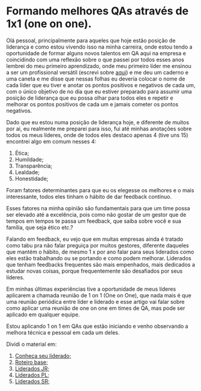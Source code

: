 # Formando melhores QAs através de 1x1 (one on one).

Olá pessoal, principalmente para aqueles que hoje estão posição de liderança e como estou vivendo isso na minha carreira, onde estou tendo a oportunidade de formar alguns novos talentos em QA aqui na empresa e coincidindo com uma reflexão sobre o que passei por todos esses anos lembrei do meu primeiro aprendizado, onde meu primeiro líder me ensinou a ser um profissional versátil (escrevi sobre [aqui](https://github.com/thiagomarquessp/QA_e_seu_estado_transitorio)) e me deu um caderno e uma caneta e me disse que nessas folhas eu deveria colocar o nome de cada líder que eu tiver e anotar os pontos positivos e negativos de cada um, com o único objetivo de no dia que eu estiver preparado para assumir uma posição de liderança que eu possa olhar para todos eles e repetir e melhorar os pontos positivos de cada um e jamais cometer os pontos negativos.

Dado que eu estou numa posição de liderança hoje, e diferente de muitos por ai, eu realmente me preparei para isso, fui até minhas anotações sobre todos os meus líderes, onde de todos eles destaco apenas 4 (tive uns 15) encontrei algo em comum nesses 4:

1. Ética;
2. Humildade;
3. Transparência;
4. Lealdade;
5. Honestidade;

Foram fatores determinantes para que eu os elegesse os melhores e o mais interessante, todos eles tinham o hábito de dar feedback contínuo.

Esses fatores na minha opinião são fundamentais para que um time possa ser elevado até a excelência, pois como não gostar de um gestor que de tempos em tempos te passa um feedback, que saiba sobre você e sua família, que seja ético etc.?

Falando em feedback, eu vejo que em muitas empresas ainda é tratado como tabu pra não falar preguiça por muitos gestores, diferente daqueles que mantém o hábito, de mesmo 1 x por ano falar para seus liderados como eles estão trabalhando ou se portando e como podem melhorar. Liderados que tenham feedbacks frequentes são mais empenhados, mais dedicados a estudar novas coisas, porque frequentemente são desafiados por seus líderes.

Em minhas últimas experiências tive a oportunidade de meus líderes aplicarem a chamada reunião de 1 on 1 (One on One), que nada mais é que uma reunião periódica entre líder e liderado e esse artigo vai falar sobre como aplicar uma reunião de one on one em times de QA, mas pode ser aplicado em qualquer equipe.

Estou aplicando 1 on 1 em QAs que estão iniciando e venho observando a melhora técnica e pessoal em cada um deles.

Dividi o material em:

1. [Conheça seu liderado;](https://github.com/thiagomarquessp/1-on-1-melhorando-qas/blob/master/conheca-seu-liderado.md)
2. [Roteiro base;](https://github.com/thiagomarquessp/1-on-1-melhorando-qas/blob/master/roteiro-base.md)
3. [Liderados JR;](https://github.com/thiagomarquessp/1-on-1-melhorando-qas/blob/master/1-1-analistas-jr.md)
4. [Liderados PL;](https://github.com/thiagomarquessp/1-on-1-melhorando-qas/blob/master/1-1-analista-pleno.md)
5. [Liderados SR;](https://github.com/thiagomarquessp/1-on-1-melhorando-qas/blob/master/1-1-analistas-sr.md)
